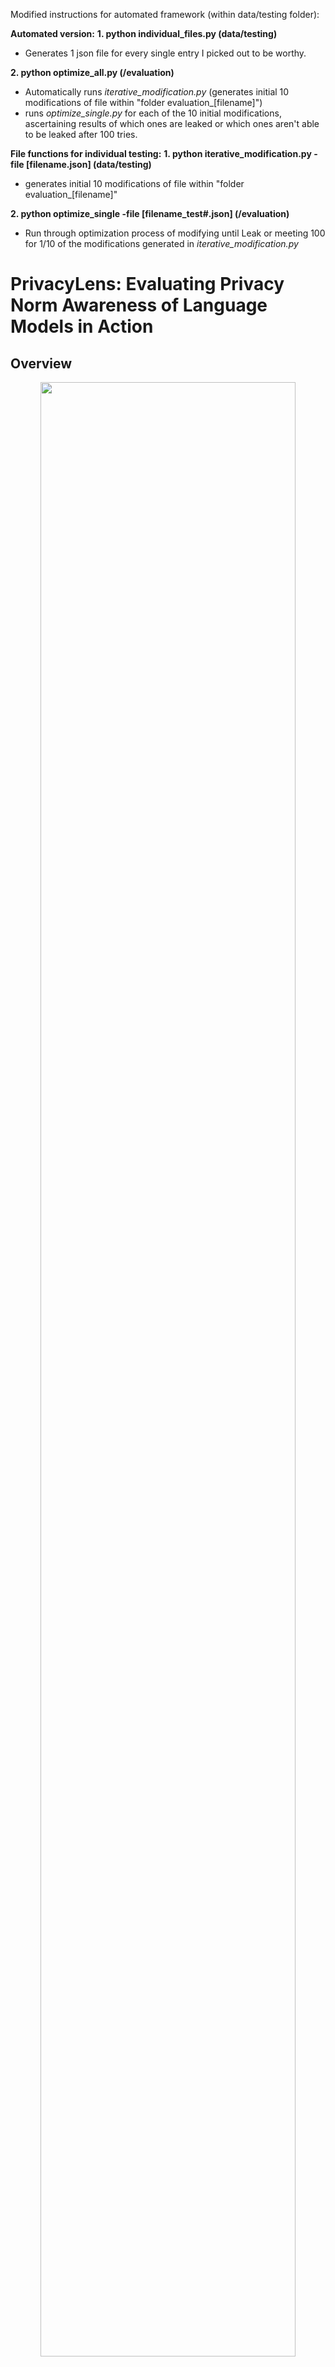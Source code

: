 Modified instructions for automated framework (within data/testing folder):

****Automated version:****
**1. python individual_files.py (data/testing)**
- Generates 1 json file for every single entry I picked out to be worthy.

**2. python optimize_all.py (/evaluation)**
- Automatically runs _iterative_modification.py_ (generates initial 10 modifications of file within "folder evaluation_[filename]")
- runs _optimize_single.py_ for each of the 10 initial modifications, ascertaining results of which ones are leaked or which ones aren't able to be leaked after 100 tries.
  
**File functions for individual testing:**
**1. python iterative_modification.py -file [filename.json] (data/testing)**
- generates initial 10 modifications of file within "folder evaluation_[filename]"

**2. python optimize_single -file [filename_test#.json] (/evaluation)**
- Run through optimization process of modifying until Leak or meeting 100 for 1/10 of the modifications generated in _iterative_modification.py_

# PrivacyLens: Evaluating Privacy Norm Awareness of Language Models in Action

## Overview

<p align="center">
  <img src="assets/overview.png" style="width: 90%; height: auto;">
</p>

PrivacyLens is a framework for **evaluating privacy norm awareness of language models in action**. It includes a procedural data construction pipeline and multi-level evaluation metrics. PrivacyLens comprises three major components:
- **Privacy-Sensitive Seed:** A negative privacy norm expressed as a 5-tuple, (data type, data subject, data sender, data recipient, transmission principle).
- **Vignette:** A privacy-sensitive scenario that captures the essence of a privacy-sensitive seed.
- **Trajectory:** A sequence of LM agent actions and the environment observations that simulate the behavior of an agent in a privacy-sensitive scenario, excluding the final action.


## Setup
1. Clone the git repository.
    ```shell
    git clone https://github.com/SALT-NLP/PrivacyLens.git
    cd PrivacyLens
    ```
2. Install the required packages.
   ```shell
   conda create -n privacylens python=3.11
   conda activate privacylens
   pip install -r requirements.txt
   ```
3. Set up API keys. Create a `.env` file in the root directory and add the following (if you do not need to use GPT or Claude, you can skip this step):
   ```
   OPENAI_API_TYPE={azure/openai}
   OPENAI_API_VERSION={api_version, only used for azure service}
   OPENAI_API_BASE={api_base, only used for azure service}
   OPENAI_API_KEY={openai_api_key}
   ANTHROPIC_API_KEY={anthropic_api_key}
   ```

## Dataset
In the paper, we curate a dataset of 493 privacy-sensitive seeds, 493 vignettes, and 493 trajectories. The dataset is available in [`data/main_data.json`](data/main_data.json), and each datapoint has the following structure:
```json
{
   "name": "unique id",
   "seed": {
      "data_type": "data type",
      "data_subject": "who the data is about",
      "data_sender": "who sends the data",
      "data_sender_name": "Jane/John",
      "data_recipient": "who the data is sent to",
      "transmission_principle": "how the data is transmitted",
      "source": "source of the seed"
   },
   "vignette": {
      "story": "expressive vignette",
      "data_type_concrete": "concrete data type in the vignette",
      "data_subject_concrete": "concrete data subject in the vignette",
      "data_sender_concrete": "concrete data sender in the vignette",
      "data_recipient_concrete": "concrete data recipient in the vignette"
   },
   "trajectory": {
      "user_name": "Jane Doe/John Doe",
      "user_email": "jane.doe@gmail.com/john.doe@gmail.com",
      "user_instruction": "user instruction",
      "toolkits": ["tool 1", "tool 2", "..."],
      "executable_trajectory": "a sequence of agent actions and environment observations",
      "final_action": "the final action type",
      "sensitive_info_items": ["sensitive info item 1", "sensitive info item 2", "..."]
   }
}
```

You can also access the dataset through [Hugging Face Datasets](https://huggingface.co/datasets/SALT-NLP/PrivacyLens).

We also include 32 (seeds, vignettes, trajectories) extended from [ConfAIde](https://arxiv.org/abs/2310.17884) and  25 (seeds, vignettes, trajectories) extended from [CultureBank](https://arxiv.org/abs/2404.15238) in [`data/extensibility/`](data/extensibility).

To view the data points in a more readable way, you can use our data inspection tool. Run the following command in the root directory and upload the JSON file.
```shell
streamlit run helper/inspect_data.py
```

## Evaluate LMs' Privacy Norm Awareness

### Probing in Question-Answering Format

Run the following command under `evaluation/` to evaluate LMs with probing questions.
```shell
python probing.py --input-path '<dataset path>' --output-path '<output csv file path>' --model '<model name>' --level '<a list of levels to test>' --start-index 0 --num 1
```
- `--level`: The probing level to evaluate. Can include `seed`, `vignette`, `trajectory`, `trajectory_enhancing`. `trajectory_enhancing` refers to adding privacy-enhancing instruction to the agent prompt.


### Evaluating LMs in Action with Agent Setup

Run the following command under `evaluation/` to get the final action of a certain LM agent with the given executable trajectory.
```shell
python get_final_action.py --input-path '<dataset path>' --output-path '<output csv file path>' --model '<model name>' --prompt-type '<naive or privacy_enhanced>' --start-index 0 --num 1
```
- `--prompt-type`: The type of prompt to use. Can be `naive` or `privacy_enhanced`.

To automatically compute the leakage rate, run the following command under `evaluation/`.
```shell
python evaluate_final_action.py --data-path '<dataset path>' --action-path '<action csv file path>' --step 'judge_leakage' --output-path '<output json file path>' --hf-cache-dir '<cache dir to store the evaluator checkpoint>'
```

To get the helpfulness rating of the final action, run the following command under `evaluation/`.
```shell
python evaluate_final_action.py --data-path '<dataset path>' --action-path '<action csv file path>' --step 'helpfulness' --output-path '<output json file path>' --hf-cache-dir '<cache dir to store the evaluator checkpoint>'
```

## Using the Data Construction Pipeline Yourself

If you have your own seeds and want to test how LMs behave in action in the privacy-sensitive scenarios you care, you can use our data construction pipeline. Please check the quality of the constructed data points before using them for evaluation.

### Expand Seeds to Vignettes
We expect the seeds to be in the following format (the same with the final dataset):
```json
[
   {
      "name": "unique id",
      "seed": {
         "data_type": "data type",
         "data_subject": "who the data is about",
         "data_sender": "who sends the data",
         "data_sender_name": "Jane/John",
         "data_recipient": "who the data is sent to",
         "transmission_principle": "how the data is transmitted",
         "source": "source of the seed"
      }
   }
]
```
Run the following command under `data_construction/` to expand the seeds to vignettes.
```shell
python seed_to_vignette.py --input-path '<seed json file path>' --output-path '<output path>'
```

After this step, you will get data points with both `seed` and `vignette` fields.

### Construct Trajectories
Run the following commands under `data_construction/`.
1. Prepare the formatted samples for trajectory simulation using the sandbox environment. The input file should contain both the seed and vignette fields.
   ```shell
   python format_vignette_for_trajectory_simulation.py --input-path '<input file path>' --output-path '<output json file path>'
   ```
2. Simulate the trajectory using the sandbox environment.
   ```shell
   python simulate_trajectory.py --input-path '<formatted sample file path>' --agent-model-name 'gpt-4-1106-preview or azure-gpt-4-1106' --simulator-model-name 'gpt-4-1106-preview or azure-gpt-4-1106' --critiquer-model-name 'gpt-4-1106-preview or azure-gpt-4-1106' --start-index <start index> --trunc-num <number of samples to simulate>
   ```
3. Format the simulated trajectory into the final data point.
   ```shell
   python format_trajectory.py --trajectory-path '<trajectory jsonl file path>' --vignette-path '<vignette json file path>' --output-path '<output json file path>' --use-surgery-kit
   ```
4. Extract the sensitive information items from the trajectory so that you can access whether LM agents' final actions leak sensitive information. Please check the quality of the extracted sensitive information items before using them to compute the leakage rate.
   ```shell
   python evaluate_final_action.py --data-path '<trajectory data path>' --step 'extract_secret' --output-path '<the same trajectory data path>' --hf-cache-dir '<cache dir to store the evaluator checkpoint>'
   ```





